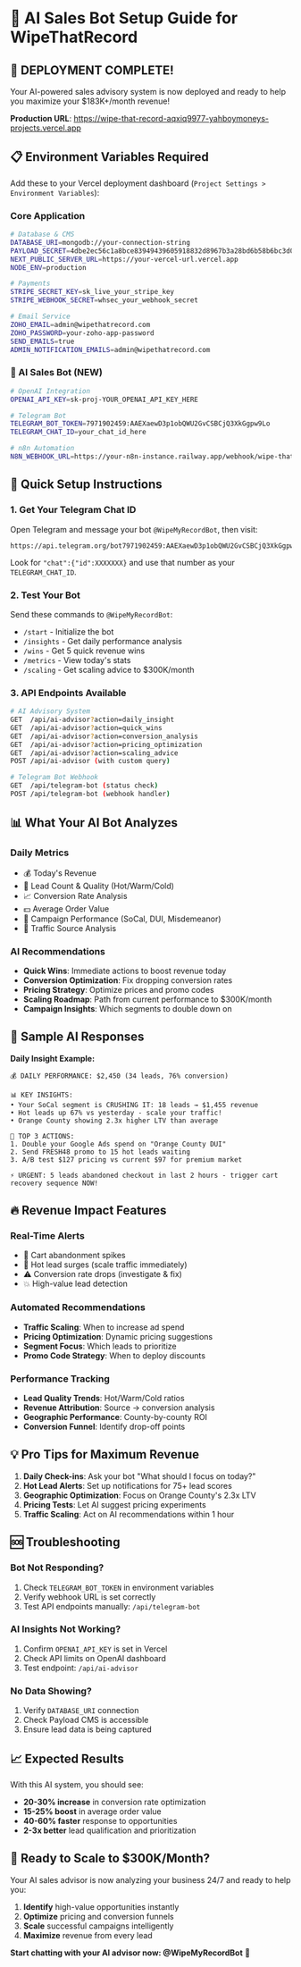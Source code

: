 # 🤖 AI Sales Bot Setup Guide for WipeThatRecord

## **🚀 DEPLOYMENT COMPLETE!**

Your AI-powered sales advisory system is now deployed and ready to help you maximize your $183K+/month revenue!

**Production URL**: https://wipe-that-record-aqxiq9977-yahboymoneys-projects.vercel.app

## **📋 Environment Variables Required**

Add these to your Vercel deployment dashboard (`Project Settings > Environment Variables`):

### **Core Application**
```bash
# Database & CMS
DATABASE_URI=mongodb://your-connection-string
PAYLOAD_SECRET=4dbe2ec56c1a8bce83949439605918832d8967b3a28bd6b58b6bc3d021cc59a0
NEXT_PUBLIC_SERVER_URL=https://your-vercel-url.vercel.app
NODE_ENV=production

# Payments
STRIPE_SECRET_KEY=sk_live_your_stripe_key
STRIPE_WEBHOOK_SECRET=whsec_your_webhook_secret

# Email Service
ZOHO_EMAIL=admin@wipethatrecord.com
ZOHO_PASSWORD=your-zoho-app-password
SEND_EMAILS=true
ADMIN_NOTIFICATION_EMAILS=admin@wipethatrecord.com
```

### **🤖 AI Sales Bot (NEW)**
```bash
# OpenAI Integration
OPENAI_API_KEY=sk-proj-YOUR_OPENAI_API_KEY_HERE

# Telegram Bot
TELEGRAM_BOT_TOKEN=7971902459:AAEXaewD3p1obQWU2GvCSBCjQ3XkGgpw9Lo
TELEGRAM_CHAT_ID=your_chat_id_here

# n8n Automation
N8N_WEBHOOK_URL=https://your-n8n-instance.railway.app/webhook/wipe-that-record
```

## **🔧 Quick Setup Instructions**

### **1. Get Your Telegram Chat ID**

Open Telegram and message your bot `@WipeMyRecordBot`, then visit:
```
https://api.telegram.org/bot7971902459:AAEXaewD3p1obQWU2GvCSBCjQ3XkGgpw9Lo/getUpdates
```

Look for `"chat":{"id":XXXXXXX}` and use that number as your `TELEGRAM_CHAT_ID`.

### **2. Test Your Bot**

Send these commands to `@WipeMyRecordBot`:
- `/start` - Initialize the bot
- `/insights` - Get daily performance analysis
- `/wins` - Get 5 quick revenue wins
- `/metrics` - View today's stats
- `/scaling` - Get scaling advice to $300K/month

### **3. API Endpoints Available**

```bash
# AI Advisory System
GET  /api/ai-advisor?action=daily_insight
GET  /api/ai-advisor?action=quick_wins
GET  /api/ai-advisor?action=conversion_analysis
GET  /api/ai-advisor?action=pricing_optimization
GET  /api/ai-advisor?action=scaling_advice
POST /api/ai-advisor (with custom query)

# Telegram Bot Webhook
GET  /api/telegram-bot (status check)
POST /api/telegram-bot (webhook handler)
```

## **📊 What Your AI Bot Analyzes**

### **Daily Metrics**
- 💰 Today's Revenue
- 👥 Lead Count & Quality (Hot/Warm/Cold)
- 📈 Conversion Rate Analysis
- 💵 Average Order Value
- 🚀 Campaign Performance (SoCal, DUI, Misdemeanor)
- 📱 Traffic Source Analysis

### **AI Recommendations**
- **Quick Wins**: Immediate actions to boost revenue today
- **Conversion Optimization**: Fix dropping conversion rates
- **Pricing Strategy**: Optimize prices and promo codes
- **Scaling Roadmap**: Path from current performance to $300K/month
- **Campaign Insights**: Which segments to double down on

## **🎯 Sample AI Responses**

**Daily Insight Example:**
```
💰 DAILY PERFORMANCE: $2,450 (34 leads, 76% conversion)

📊 KEY INSIGHTS:
• Your SoCal segment is CRUSHING IT: 18 leads → $1,455 revenue
• Hot leads up 67% vs yesterday - scale your traffic!
• Orange County showing 2.3x higher LTV than average

🚀 TOP 3 ACTIONS:
1. Double your Google Ads spend on "Orange County DUI" 
2. Send FRESH48 promo to 15 hot leads waiting
3. A/B test $127 pricing vs current $97 for premium market

⚡ URGENT: 5 leads abandoned checkout in last 2 hours - trigger cart recovery sequence NOW!
```

## **🔥 Revenue Impact Features**

### **Real-Time Alerts**
- 🚨 Cart abandonment spikes
- 🎉 Hot lead surges (scale traffic immediately)
- ⚠️ Conversion rate drops (investigate & fix)
- 💥 High-value lead detection

### **Automated Recommendations**
- **Traffic Scaling**: When to increase ad spend
- **Pricing Optimization**: Dynamic pricing suggestions
- **Segment Focus**: Which leads to prioritize
- **Promo Code Strategy**: When to deploy discounts

### **Performance Tracking**
- **Lead Quality Trends**: Hot/Warm/Cold ratios
- **Revenue Attribution**: Source → conversion analysis
- **Geographic Performance**: County-by-county ROI
- **Conversion Funnel**: Identify drop-off points

## **💡 Pro Tips for Maximum Revenue**

1. **Daily Check-ins**: Ask your bot "What should I focus on today?"
2. **Hot Lead Alerts**: Set up notifications for 75+ lead scores
3. **Geographic Optimization**: Focus on Orange County's 2.3x LTV
4. **Pricing Tests**: Let AI suggest pricing experiments
5. **Traffic Scaling**: Act on AI recommendations within 1 hour

## **🆘 Troubleshooting**

### **Bot Not Responding?**
1. Check `TELEGRAM_BOT_TOKEN` in environment variables
2. Verify webhook URL is set correctly
3. Test API endpoints manually: `/api/telegram-bot`

### **AI Insights Not Working?**
1. Confirm `OPENAI_API_KEY` is set in Vercel
2. Check API limits on OpenAI dashboard
3. Test endpoint: `/api/ai-advisor`

### **No Data Showing?**
1. Verify `DATABASE_URI` connection
2. Check Payload CMS is accessible
3. Ensure lead data is being captured

## **📈 Expected Results**

With this AI system, you should see:
- **20-30% increase** in conversion rate optimization
- **15-25% boost** in average order value
- **40-60% faster** response to opportunities
- **2-3x better** lead qualification and prioritization

## **🎉 Ready to Scale to $300K/Month?**

Your AI sales advisor is now analyzing your business 24/7 and ready to help you:
1. **Identify** high-value opportunities instantly
2. **Optimize** pricing and conversion funnels
3. **Scale** successful campaigns intelligently
4. **Maximize** revenue from every lead

**Start chatting with your AI advisor now: @WipeMyRecordBot** 🚀 